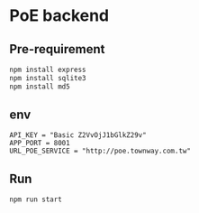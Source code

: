 # PoE backend

## Pre-requirement
```bash
npm install express
npm install sqlite3
npm install md5
```

## env
```
API_KEY = "Basic Z2VvOjJ1bGlkZ29v"
APP_PORT = 8001
URL_POE_SERVICE = "http://poe.townway.com.tw"
```
## Run
```bash=
npm run start
```